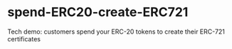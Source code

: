 # spend-ERC20-create-ERC721
Tech demo: customers spend your ERC-20 tokens to create their ERC-721 certificates
